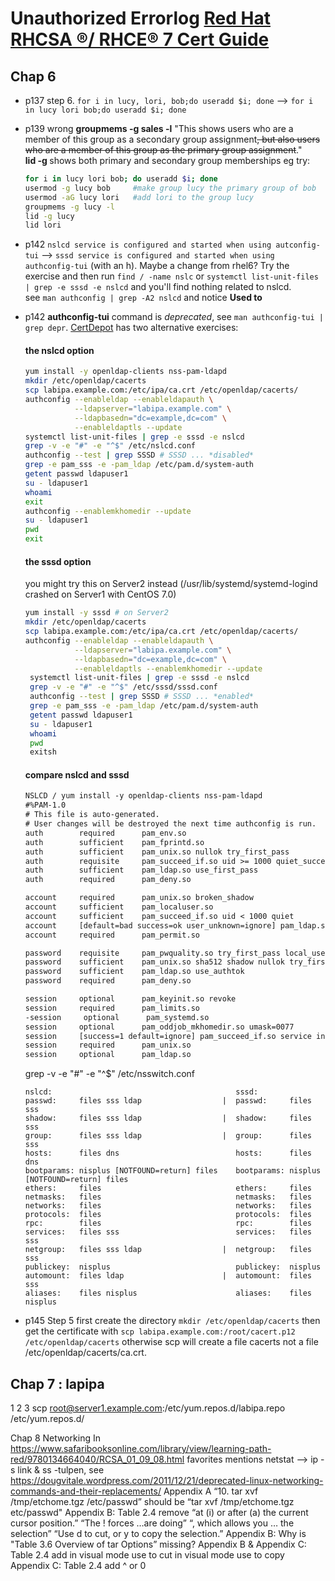 # Unauthorized Errorlog [Red Hat RHCSA ®/ RHCE® 7 Cert Guide](http://www.sandervanvugt.com/book-red-hat-rhcsa-rhce-7-cert-guide/)
## Chap 6
- p137 step 6. `for i in lucy, lori, bob;do useradd $i; done` --> `for i in lucy lori bob;do useradd $i; done`
- p139 wrong **groupmems -g sales -l** "This shows users who are a member of this group as a secondary group assignment~~, but also users who are a member of this group as the primary group assignment~~."
<br />**lid -g <groupname>** shows both primary and secondary group memberships eg try:

  ```bash
  for i in lucy lori bob; do useradd $i; done
  usermod -g lucy bob     #make group lucy the primary group of bob
  usermod -aG lucy lori   #add lori to the group lucy
  groupmems -g lucy -l
  lid -g lucy
  lid lori
  ```
- p142 `nslcd service is configured and started when using autconfig-tui` —> `sssd service is configured and started when using authconfig-tui` (with an h). Maybe a change from rhel6? Try the exercise and then run `find / -name nslc` or `systemctl list-unit-files | grep -e sssd -e nslcd` and you'll find nothing related to nslcd.
<br /> see `man authconfig | grep -A2 nslcd` and notice **Used to**
- p142 **authconfig-tui** command is _deprecated_, see `man authconfig-tui | grep depr`. [CertDepot](https://www.certdepot.net/ldap-client-configuration-authconfig/) has two alternative exercises:
  #### the nslcd option
  ```bash
  yum install -y openldap-clients nss-pam-ldapd
  mkdir /etc/openldap/cacerts
  scp labipa.example.com:/etc/ipa/ca.crt /etc/openldap/cacerts/
  authconfig --enableldap --enableldapauth \
             --ldapserver="labipa.example.com" \
             --ldapbasedn="dc=example,dc=com" \
             --enableldaptls --update
  systemctl list-unit-files | grep -e sssd -e nslcd
  grep -v -e "#" -e "^$" /etc/nslcd.conf
  authconfig --test | grep SSSD # SSSD ... *disabled*
  grep -e pam_sss -e -pam_ldap /etc/pam.d/system-auth  
  getent passwd ldapuser1
  su - ldapuser1
  whoami
  exit
  authconfig --enablemkhomedir --update
  su - ldapuser1
  pwd
  exit
  ```

  #### the sssd option
  you might try this on Server2 instead (/usr/lib/systemd/systemd-logind crashed on Server1 with CentOS 7.0)
  ```bash
  yum install -y sssd # on Server2
  mkdir /etc/openldap/cacerts
  scp labipa.example.com:/etc/ipa/ca.crt /etc/openldap/cacerts/
  authconfig --enableldap --enableldapauth \
             --ldapserver="labipa.example.com" \
             --ldapbasedn="dc=example,dc=com" \
             --enableldaptls --enablemkhomedir --update
   systemctl list-unit-files | grep -e sssd -e nslcd
   grep -v -e "#" -e "^$" /etc/sssd/sssd.conf
   authconfig --test | grep SSSD # SSSD ... *enabled*
   grep -e pam_sss -e -pam_ldap /etc/pam.d/system-auth
   getent passwd ldapuser1
   su - ldapuser1
   whoami
   pwd
   exitsh
  ```
  #### compare nslcd and sssd
  ```txt
  NSLCD / yum install -y openldap-clients nss-pam-ldapd                     SSSD / yum install -y sssd
  #%PAM-1.0                                                                 #%PAM-1.0
  # This file is auto-generated.                                            # This file is auto-generated.
  # User changes will be destroyed the next time authconfig is run.         # User changes will be destroyed the next time authconfig is run.
  auth        required      pam_env.so                                      auth        required      pam_env.so
  auth        sufficient    pam_fprintd.so                                <
  auth        sufficient    pam_unix.so nullok try_first_pass               auth        sufficient    pam_unix.so nullok try_first_pass
  auth        requisite     pam_succeed_if.so uid >= 1000 quiet_success     auth        requisite     pam_succeed_if.so uid >= 1000 quiet_success
  auth        sufficient    pam_ldap.so use_first_pass                    | auth        sufficient    pam_sss.so use_first_pass
  auth        required      pam_deny.so                                     auth        required      pam_deny.so

  account     required      pam_unix.so broken_shadow                       account     required      pam_unix.so broken_shadow
  account     sufficient    pam_localuser.so                                account     sufficient    pam_localuser.so
  account     sufficient    pam_succeed_if.so uid < 1000 quiet              account     sufficient    pam_succeed_if.so uid < 1000 quiet
  account     [default=bad success=ok user_unknown=ignore] pam_ldap.so    | account     [default=bad success=ok user_unknown=ignore] pam_sss.so
  account     required      pam_permit.so                                   account     required      pam_permit.so

  password    requisite     pam_pwquality.so try_first_pass local_users_o   password    requisite     pam_pwquality.so try_first_pass local_users_o
  password    sufficient    pam_unix.so sha512 shadow nullok try_first_pa   password    sufficient    pam_unix.so sha512 shadow nullok try_first_pa
  password    sufficient    pam_ldap.so use_authtok                       | password    sufficient    pam_sss.so use_authtok
  password    required      pam_deny.so                                     password    required      pam_deny.so

  session     optional      pam_keyinit.so revoke                           session     optional      pam_keyinit.so revoke
  session     required      pam_limits.so                                   session     required      pam_limits.so
  -session     optional      pam_systemd.so                                 -session     optional      pam_systemd.so
  session     optional      pam_oddjob_mkhomedir.so umask=0077            | session     optional      pam_mkhomedir.so umask=0077
  session     [success=1 default=ignore] pam_succeed_if.so service in cro   session     [success=1 default=ignore] pam_succeed_if.so service in cro
  session     required      pam_unix.so                                     session     required      pam_unix.so
  session     optional      pam_ldap.so                                   | session     optional      pam_sss.so  
  ```
  grep -v -e "#" -e "^$"  /etc/nsswitch.conf
  ```text
  nslcd:                                         sssd:
  passwd:     files sss ldap                  |  passwd:     files sss
  shadow:     files sss ldap                  |  shadow:     files sss
  group:      files sss ldap                  |  group:      files sss
  hosts:      files dns                          hosts:      files dns
  bootparams: nisplus [NOTFOUND=return] files    bootparams: nisplus [NOTFOUND=return] files
  ethers:     files                              ethers:     files
  netmasks:   files                              netmasks:   files
  networks:   files                              networks:   files
  protocols:  files                              protocols:  files
  rpc:        files                              rpc:        files
  services:   files sss                          services:   files sss
  netgroup:   files sss ldap                  |  netgroup:   files sss
  publickey:  nisplus                            publickey:  nisplus
  automount:  files ldap                      |  automount:  files sss
  aliases:    files nisplus                      aliases:    files nisplus
  ```
- p145 Step 5 first create the directory `mkdir /etc/openldap/cacerts` then get the certificate with `scp labipa.example.com:/root/cacert.p12 /etc/openldap/cacerts` otherwise scp will create a file cacerts not a file /etc/openldap/cacerts/ca.crt.

## Chap 7 : lapipa
1
2
3
scp root@server1.example.com:/etc/yum.repos.d/labipa.repo /etc/yum.repos.d/

Chap 8 Networking
In https://www.safaribooksonline.com/library/view/learning-path-red/9780134664040/RCSA_01_09_08.html favorites mentions netstat —> ip -s link & ss -tulpen, see https://dougvitale.wordpress.com/2011/12/21/deprecated-linux-networking-commands-and-their-replacements/
Appendix A “10. tar xvf /tmp/etchome.tgz /etc/passwd” should be “tar xvf /tmp/etchome.tgz etc/passwd"
Appendix B: Table 2.4 remove
“at (i) or after (a) the current cursor position.”
 “The ! forces …are doing”
“, which allows you … the selection”
“Use d to cut, or y to copy the selection.”
Appendix B: Why is "Table 3.6 Overview of tar Options” missing?
Appendix B & Appendix C: Table 2.4 add
in visual mode use to cut
in visual mode use to copy
Appendix C: Table 2.4 add
^ or 0
